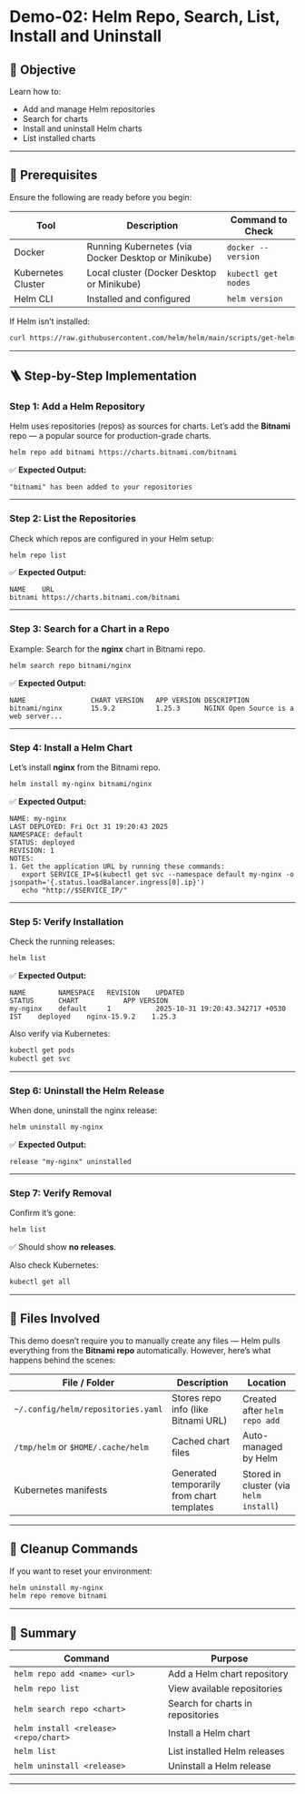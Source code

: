 # **Demo-02: Helm Repo, Search, List, Install and Uninstall**


## 🧭 Objective

Learn how to:

* Add and manage Helm repositories
* Search for charts
* Install and uninstall Helm charts
* List installed charts

---

## 🧱 Prerequisites

Ensure the following are ready before you begin:

| Tool               | Description                                         | Command to Check    |
| ------------------ | --------------------------------------------------- | ------------------- |
| Docker             | Running Kubernetes (via Docker Desktop or Minikube) | `docker --version`  |
| Kubernetes Cluster | Local cluster (Docker Desktop or Minikube)          | `kubectl get nodes` |
| Helm CLI           | Installed and configured                            | `helm version`      |

If Helm isn’t installed:

```bash
curl https://raw.githubusercontent.com/helm/helm/main/scripts/get-helm-3 | bash
```

---

## 🪜 Step-by-Step Implementation

### **Step 1: Add a Helm Repository**

Helm uses repositories (repos) as sources for charts. Let’s add the **Bitnami** repo — a popular source for production-grade charts.

```bash
helm repo add bitnami https://charts.bitnami.com/bitnami
```

✅ **Expected Output:**

```
"bitnami" has been added to your repositories
```

---

### **Step 2: List the Repositories**

Check which repos are configured in your Helm setup:

```bash
helm repo list
```

✅ **Expected Output:**

```
NAME    URL
bitnami https://charts.bitnami.com/bitnami
```

---

### **Step 3: Search for a Chart in a Repo**

Example: Search for the **nginx** chart in Bitnami repo.

```bash
helm search repo bitnami/nginx
```

✅ **Expected Output:**

```
NAME            	CHART VERSION	APP VERSION	DESCRIPTION
bitnami/nginx   	15.9.2       	1.25.3     	NGINX Open Source is a web server...
```

---

### **Step 4: Install a Helm Chart**

Let’s install **nginx** from the Bitnami repo.

```bash
helm install my-nginx bitnami/nginx
```

✅ **Expected Output:**

```
NAME: my-nginx
LAST DEPLOYED: Fri Oct 31 19:20:43 2025
NAMESPACE: default
STATUS: deployed
REVISION: 1
NOTES:
1. Get the application URL by running these commands:
   export SERVICE_IP=$(kubectl get svc --namespace default my-nginx -o jsonpath='{.status.loadBalancer.ingress[0].ip}')
   echo "http://$SERVICE_IP/"
```

---

### **Step 5: Verify Installation**

Check the running releases:

```bash
helm list
```

✅ **Expected Output:**

```
NAME      	NAMESPACE	REVISION	UPDATED                                	STATUS  	CHART       	APP VERSION
my-nginx  	default  	1       	2025-10-31 19:20:43.342717 +0530 IST	deployed	nginx-15.9.2	1.25.3
```

Also verify via Kubernetes:

```bash
kubectl get pods
kubectl get svc
```

---

### **Step 6: Uninstall the Helm Release**

When done, uninstall the nginx release:

```bash
helm uninstall my-nginx
```

✅ **Expected Output:**

```
release "my-nginx" uninstalled
```

---

### **Step 7: Verify Removal**

Confirm it’s gone:

```bash
helm list
```

✅ Should show **no releases**.

Also check Kubernetes:

```bash
kubectl get all
```

---

## 📂 Files Involved

This demo doesn’t require you to manually create any files — Helm pulls everything from the **Bitnami repo** automatically.
However, here’s what happens behind the scenes:

| File / Folder                      | Description                                | Location                               |
| ---------------------------------- | ------------------------------------------ | -------------------------------------- |
| `~/.config/helm/repositories.yaml` | Stores repo info (like Bitnami URL)        | Created after `helm repo add`          |
| `/tmp/helm` or `$HOME/.cache/helm` | Cached chart files                         | Auto-managed by Helm                   |
| Kubernetes manifests               | Generated temporarily from chart templates | Stored in cluster (via `helm install`) |

---

## 🧹 Cleanup Commands

If you want to reset your environment:

```bash
helm uninstall my-nginx
helm repo remove bitnami
```

---

## 🧠 Summary

| Command                               | Purpose                           |
| ------------------------------------- | --------------------------------- |
| `helm repo add <name> <url>`          | Add a Helm chart repository       |
| `helm repo list`                      | View available repositories       |
| `helm search repo <chart>`            | Search for charts in repositories |
| `helm install <release> <repo/chart>` | Install a Helm chart              |
| `helm list`                           | List installed Helm releases      |
| `helm uninstall <release>`            | Uninstall a Helm release          |

---

